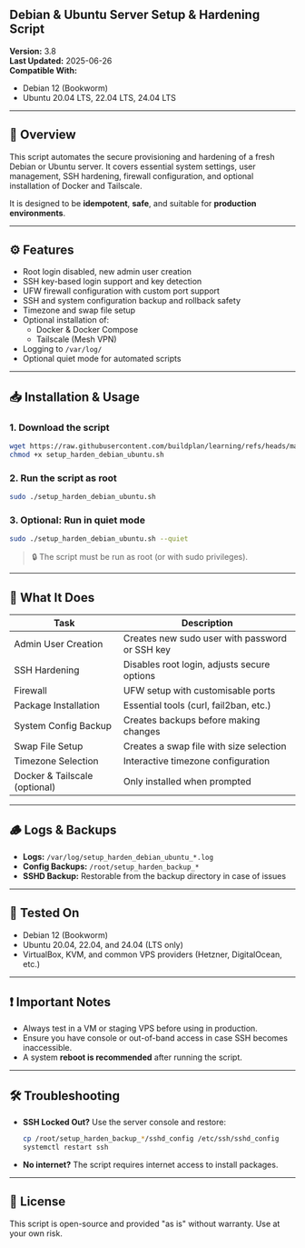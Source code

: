## Debian & Ubuntu Server Setup & Hardening Script

**Version:** 3.8  
**Last Updated:** 2025-06-26  
**Compatible With:**  
- Debian 12 (Bookworm)  
- Ubuntu 20.04 LTS, 22.04 LTS, 24.04 LTS  

---

## 📌 Overview

This script automates the secure provisioning and hardening of a fresh Debian or Ubuntu server. It covers essential system settings, user management, SSH hardening, firewall configuration, and optional installation of Docker and Tailscale.

It is designed to be **idempotent**, **safe**, and suitable for **production environments**.

---

## ⚙️ Features

- Root login disabled, new admin user creation  
- SSH key-based login support and key detection  
- UFW firewall configuration with custom port support  
- SSH and system configuration backup and rollback safety  
- Timezone and swap file setup  
- Optional installation of:
  - Docker & Docker Compose
  - Tailscale (Mesh VPN)
- Logging to `/var/log/`
- Optional quiet mode for automated scripts

---

## 📥 Installation & Usage

### 1. Download the script

```bash
wget https://raw.githubusercontent.com/buildplan/learning/refs/heads/main/setup_harden_debian_ubuntu.sh
chmod +x setup_harden_debian_ubuntu.sh
````

### 2. Run the script as root

```bash
sudo ./setup_harden_debian_ubuntu.sh
```

### 3. Optional: Run in quiet mode

```bash
sudo ./setup_harden_debian_ubuntu.sh --quiet
```

> 🔒 The script must be run as root (or with sudo privileges).

---

## 📂 What It Does

| Task                          | Description                                    |
| ----------------------------- | ---------------------------------------------- |
| Admin User Creation           | Creates new sudo user with password or SSH key |
| SSH Hardening                 | Disables root login, adjusts secure options    |
| Firewall                      | UFW setup with customisable ports              |
| Package Installation          | Essential tools (curl, fail2ban, etc.)         |
| System Config Backup          | Creates backups before making changes          |
| Swap File Setup               | Creates a swap file with size selection        |
| Timezone Selection            | Interactive timezone configuration             |
| Docker & Tailscale (optional) | Only installed when prompted                   |

---

## 🪵 Logs & Backups

* **Logs:** `/var/log/setup_harden_debian_ubuntu_*.log`
* **Config Backups:** `/root/setup_harden_backup_*`
* **SSHD Backup:** Restorable from the backup directory in case of issues

---

## 🧪 Tested On

* Debian 12 (Bookworm)
* Ubuntu 20.04, 22.04, and 24.04 (LTS only)
* VirtualBox, KVM, and common VPS providers (Hetzner, DigitalOcean, etc.)

---

## ❗ Important Notes

* Always test in a VM or staging VPS before using in production.
* Ensure you have console or out-of-band access in case SSH becomes inaccessible.
* A system **reboot is recommended** after running the script.

---

## 🛠 Troubleshooting

* **SSH Locked Out?** Use the server console and restore:

  ```bash
  cp /root/setup_harden_backup_*/sshd_config /etc/ssh/sshd_config
  systemctl restart ssh
  ```
* **No internet?** The script requires internet access to install packages.

---

## 📝 License

This script is open-source and provided "as is" without warranty.
Use at your own risk.
